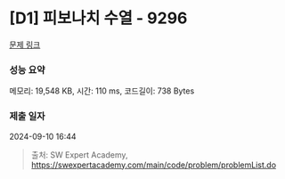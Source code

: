 # [D1] 피보나치 수열 - 9296 

[문제 링크](https://swexpertacademy.com/main/code/problem/problemDetail.do?contestProbId=AW9lUl3aeCwDFAUY) 

### 성능 요약

메모리: 19,548 KB, 시간: 110 ms, 코드길이: 738 Bytes

### 제출 일자

2024-09-10 16:44



> 출처: SW Expert Academy, https://swexpertacademy.com/main/code/problem/problemList.do